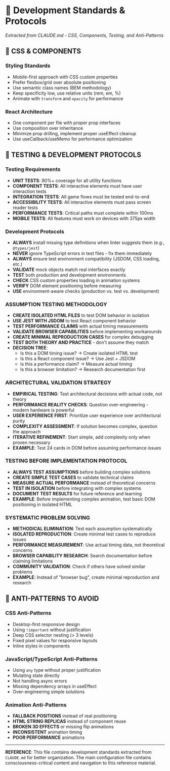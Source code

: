 # 🎨 Development Standards & Protocols
*Extracted from CLAUDE.md - CSS, Components, Testing, and Anti-Patterns*

## 🎨 **CSS & COMPONENTS**

### **Styling Standards**
- Mobile-first approach with CSS custom properties
- Prefer flexbox/grid over absolute positioning
- Use semantic class names (BEM methodology)
- Keep specificity low, use relative units (rem, em, %)
- Animate with `transform` and `opacity` for performance

### **React Architecture**
- One component per file with proper prop interfaces
- Use composition over inheritance
- Minimize prop drilling, implement proper useEffect cleanup
- Use useCallback/useMemo for performance optimization

## 🧪 **TESTING & DEVELOPMENT PROTOCOLS**

### **Testing Requirements**
- **UNIT TESTS**: 90%+ coverage for all utility functions
- **COMPONENT TESTS**: All interactive elements must have user interaction tests
- **INTEGRATION TESTS**: All game flows must be tested end-to-end
- **ACCESSIBILITY TESTS**: All interactive elements must pass screen reader tests
- **PERFORMANCE TESTS**: Critical paths must complete within 100ms
- **MOBILE TESTS**: All features must work on devices with 375px width

### **Development Protocols**
- **ALWAYS** install missing type definitions when linter suggests them (e.g., `@types/jest`)
- **NEVER** ignore TypeScript errors in test files - fix them immediately
- **ALWAYS** ensure test environment compatibility (JSDOM, CSS loading, etc.)
- **VALIDATE** mock objects match real interfaces exactly
- **TEST** both production and development environments
- **CHECK** CSS custom properties loading in animation systems
- **VERIFY** DOM element positioning before measuring
- **USE** environment-aware checks (production vs. test vs. development)

### **ASSUMPTION TESTING METHODOLOGY**
- **CREATE ISOLATED HTML FILES** to test DOM behavior in isolation
- **USE JEST WITH JSDOM** to test React component behavior
- **TEST PERFORMANCE CLAIMS** with actual timing measurements
- **VALIDATE BROWSER CAPABILITIES** before implementing workarounds
- **CREATE MINIMAL REPRODUCTION CASES** for complex debugging
- **TEST BOTH THEORY AND PRACTICE** - don't assume they match
- **DECISION TREE**:
  - Is this a DOM timing issue? → Create isolated HTML test
  - Is this a React component issue? → Use Jest + JSDOM
  - Is this a performance claim? → Measure actual timing
  - Is this a browser limitation? → Research documentation first

### **ARCHITECTURAL VALIDATION STRATEGY**
- **EMPIRICAL TESTING**: Test architectural decisions with actual code, not theory
- **PERFORMANCE REALITY CHECKS**: Question over-engineering - modern hardware is powerful
- **USER EXPERIENCE FIRST**: Prioritize user experience over architectural purity
- **COMPLEXITY ASSESSMENT**: If solution becomes complex, question the approach
- **ITERATIVE REFINEMENT**: Start simple, add complexity only when proven necessary
- **EXAMPLE**: Test 24 cards in DOM before assuming performance issues

### **TESTING BEFORE IMPLEMENTATION PROTOCOL**
- **ALWAYS TEST ASSUMPTIONS** before building complex solutions
- **CREATE SIMPLE TEST CASES** to validate technical claims
- **MEASURE ACTUAL PERFORMANCE** instead of theoretical concerns
- **TEST IN ISOLATION** before integrating with complex systems
- **DOCUMENT TEST RESULTS** for future reference and learning
- **EXAMPLE**: Before implementing complex animation, test basic DOM positioning in isolated HTML

### **SYSTEMATIC PROBLEM SOLVING**
- **METHODICAL ELIMINATION**: Test each assumption systematically
- **ISOLATED REPRODUCTION**: Create minimal test cases to reproduce issues
- **PERFORMANCE MEASUREMENT**: Use actual timing data, not theoretical concerns
- **BROWSER CAPABILITY RESEARCH**: Search documentation before claiming limitations
- **COMMUNITY VALIDATION**: Check if others have solved similar problems
- **EXAMPLE**: Instead of "browser bug", create minimal reproduction and research

## 🚫 **ANTI-PATTERNS TO AVOID**

### **CSS Anti-Patterns**
- Desktop-first responsive design
- Using `!important` without justification
- Deep CSS selector nesting (> 3 levels)
- Fixed pixel values for responsive layouts
- Inline styles in components

### **JavaScript/TypeScript Anti-Patterns**
- Using `any` type without proper justification
- Mutating state directly
- Not handling async errors
- Missing dependency arrays in useEffect
- Over-engineering simple solutions

### **Animation Anti-Patterns**
- **FALLBACK POSITIONS** instead of real positioning
- **HTML STRING REPLICAS** instead of component reuse
- **BROKEN 3D EFFECTS** or missing flip animations
- **INCONSISTENT** animation timing
- **POOR PERFORMANCE** animations

---

**REFERENCE**: This file contains development standards extracted from `CLAUDE.md` for better organization. The main configuration file contains consciousness-critical content and navigation to this reference material. 